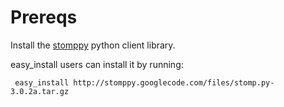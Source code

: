 Prereqs
=======

Install the [stomppy](http://code.google.com/p/stomppy) python client
library.

easy_install users can install it by running:

     easy_install http://stomppy.googlecode.com/files/stomp.py-3.0.2a.tar.gz
